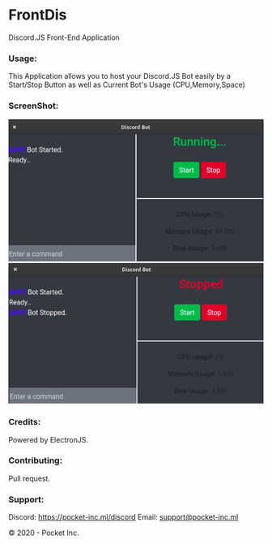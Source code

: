 # FrontDis
Discord.JS Front-End Application

### Usage:
This Application allows you to host your Discord.JS Bot easily by a Start/Stop Button as well as Current Bot's Usage (CPU,Memory,Space)
### ScreenShot:
![screenshot](screenshot/img1.png)
![screenshot2](screenshot/img2.png)
### Credits:
Powered by ElectronJS.
### Contributing:
Pull request.
### Support:
Discord: https://pocket-inc.ml/discord
Email: support@pocket-inc.ml
<p>&copy; 2020 - Pocket Inc.</p>
